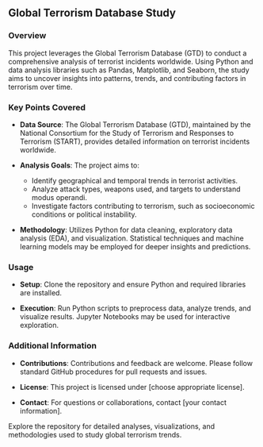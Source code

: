 
## Global Terrorism Database Study

### Overview
This project leverages the Global Terrorism Database (GTD) to conduct a comprehensive analysis of terrorist incidents worldwide. Using Python and data analysis libraries such as Pandas, Matplotlib, and Seaborn, the study aims to uncover insights into patterns, trends, and contributing factors in terrorism over time.

### Key Points Covered
- **Data Source**: The Global Terrorism Database (GTD), maintained by the National Consortium for the Study of Terrorism and Responses to Terrorism (START), provides detailed information on terrorist incidents worldwide.
  
- **Analysis Goals**: The project aims to:
  - Identify geographical and temporal trends in terrorist activities.
  - Analyze attack types, weapons used, and targets to understand modus operandi.
  - Investigate factors contributing to terrorism, such as socioeconomic conditions or political instability.
  
- **Methodology**: Utilizes Python for data cleaning, exploratory data analysis (EDA), and visualization. Statistical techniques and machine learning models may be employed for deeper insights and predictions.

### Usage
- **Setup**: Clone the repository and ensure Python and required libraries are installed.
  
- **Execution**: Run Python scripts to preprocess data, analyze trends, and visualize results. Jupyter Notebooks may be used for interactive exploration.

### Additional Information
- **Contributions**: Contributions and feedback are welcome. Please follow standard GitHub procedures for pull requests and issues.
  
- **License**: This project is licensed under [choose appropriate license].

- **Contact**: For questions or collaborations, contact [your contact information].

Explore the repository for detailed analyses, visualizations, and methodologies used to study global terrorism trends.

